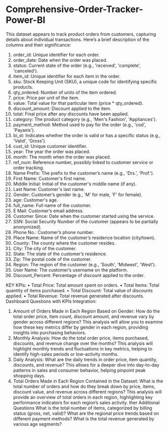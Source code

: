 # Comprehensive-Order-Tracker-Power-BI
This dataset appears to track product orders from customers, capturing details about individual transactions. Here’s a brief description of the columns and their significance:
1.	order_id: Unique identifier for each order.
2.	order_date: Date when the order was placed.
3.	status: Current state of the order (e.g., 'received', 'complete', 'canceled').
4.	item_id: Unique identifier for each item in the order.
5.	sku: Stock Keeping Unit (SKU), a unique code for identifying specific products.
6.	qty_ordered: Number of units of the item ordered.
7.	price: Price per unit of the item.
8.	value: Total value for that particular item (price * qty_ordered).
9.	discount_amount: Discount applied to the item.
10.	total: Final price after any discounts have been applied.
11.	category: The product category (e.g., 'Men's Fashion', 'Appliances').
12.	payment_method: Method used to pay for the order (e.g., 'cod', 'Payaxis').
13.	bi_st: Indicates whether the order is valid or has a specific status (e.g., 'Valid', 'Gross').
14.	cust_id: Unique customer identifier.
15.	year: The year the order was placed.
16.	month: The month when the order was placed.
17.	ref_num: Reference number, possibly linked to customer service or order tracking.
18.	Name Prefix: The prefix to the customer’s name (e.g., 'Drs.', 'Prof.').
19.	First Name: Customer's first name.
20.	Middle Initial: Initial of the customer's middle name (if any).
21.	Last Name: Customer's last name.
22.	Gender: Customer’s gender (e.g., 'M' for male, 'F' for female).
23.	age: Customer's age.
24.	full_name: Full name of the customer.
25.	E Mail: Customer’s email address.
26.	Customer Since: Date when the customer started using the service.
27.	SSN: Social Security Number of the customer (appears to be partially anonymized).
28.	Phone No.: Customer’s phone number.
29.	Place Name: Name of the customer’s residence location (city/town).
30.	County: The county where the customer resides.
31.	City: The city of the customer.
32.	State: The state of the customer’s residence.
33.	Zip: The postal code of the customer.
34.	Region: The region of the customer (e.g., 'South', 'Midwest', 'West').
35.	User Name: The customer’s username on the platform.
36.	Discount_Percent: Percentage of discount applied to the order.

KEY KPIs:
•	Total Price: Total amount spent on orders.
•	Total Items: Total quantity of items purchased.
•	Total Discount: Total value of discounts applied.
•	Total Revenue: Total revenue generated after discounts.
Dashboard Questions with KPIs Integration:
1.	Amount of Orders Made in Each Region Based on Gender: How do the total order price, item count, discount amount, and revenue vary by gender across different regions?
	This analysis will allow you to examine how these key metrics differ by gender in each region, providing insights into purchasing behaviors.
2.	Monthly Analysis: How do the total order price, items purchased, discounts, and revenue change over the months?
	This analysis will highlight monthly trends and fluctuations in key metrics, helping to identify high-sales periods or low-activity months.
3.	Daily Analysis: What are the daily trends in order price, item quantity, discounts, and revenue?
	This allows for a deeper dive into day-to-day patterns in sales and consumer behavior, helping pinpoint peak shopping days.
4.	Total Orders Made in Each Region Contained in the Dataset: What is the total number of orders and how do they break down by price, items, discount value, and revenue across different regions?
	This analysis will provide an overview of total orders in each region, highlighting key performance indicators for each region’s sales activity.
ther Additional Questions
 What is the total number of items, categorized by billing status (gross, net, valid)?
What are the regional price trends based on different payment methods?
What is the total revenue generated by various age segments?

